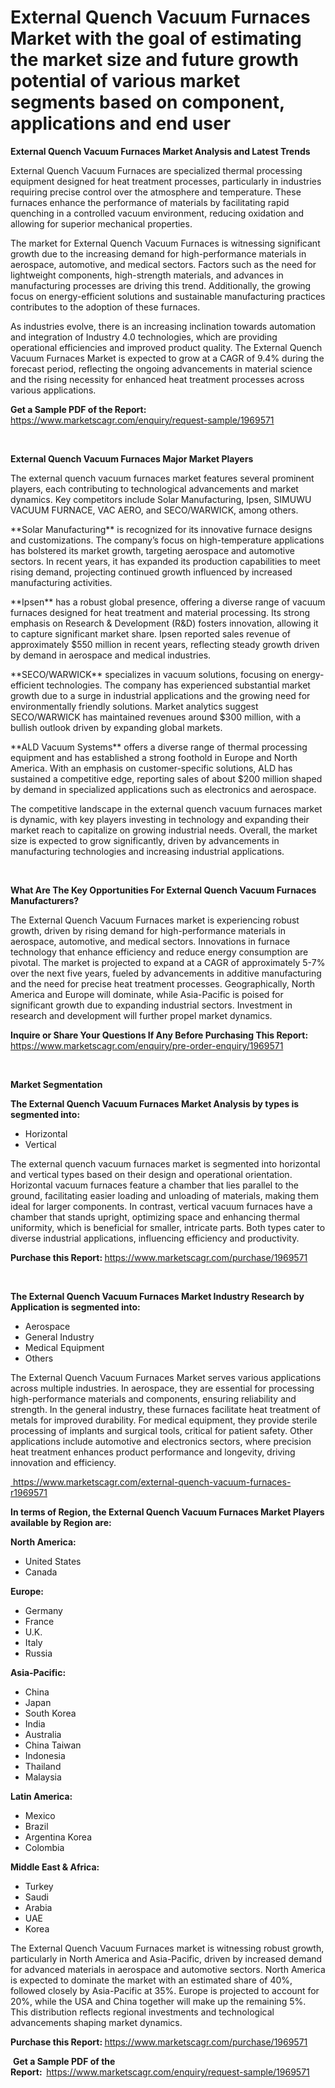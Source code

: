 <p><h1>External Quench Vacuum Furnaces Market with the goal of estimating the market size and future growth potential of various market segments based on component, applications and end user</h1></p><p><strong>External Quench Vacuum Furnaces Market Analysis and Latest Trends</strong></p>
<p><p>External Quench Vacuum Furnaces are specialized thermal processing equipment designed for heat treatment processes, particularly in industries requiring precise control over the atmosphere and temperature. These furnaces enhance the performance of materials by facilitating rapid quenching in a controlled vacuum environment, reducing oxidation and allowing for superior mechanical properties. </p><p>The market for External Quench Vacuum Furnaces is witnessing significant growth due to the increasing demand for high-performance materials in aerospace, automotive, and medical sectors. Factors such as the need for lightweight components, high-strength materials, and advances in manufacturing processes are driving this trend. Additionally, the growing focus on energy-efficient solutions and sustainable manufacturing practices contributes to the adoption of these furnaces.</p><p>As industries evolve, there is an increasing inclination towards automation and integration of Industry 4.0 technologies, which are providing operational efficiencies and improved product quality. The External Quench Vacuum Furnaces Market is expected to grow at a CAGR of 9.4% during the forecast period, reflecting the ongoing advancements in material science and the rising necessity for enhanced heat treatment processes across various applications.</p></p>
<p><strong>Get a Sample PDF of the Report:&nbsp;</strong> <a href="https://www.marketscagr.com/enquiry/request-sample/1969571?utm_campaign=3501&utm_medium=2&utm_source=Github&utm_content=ia&utm_term=12042025&utm_id=external-quench-vacuum-furnaces">https://www.marketscagr.com/enquiry/request-sample/1969571</a></p>
<p>&nbsp;</p>
<p><strong>External Quench Vacuum Furnaces Major Market Players</strong></p>
<p><p>The external quench vacuum furnaces market features several prominent players, each contributing to technological advancements and market dynamics. Key competitors include Solar Manufacturing, Ipsen, SIMUWU VACUUM FURNACE, VAC AERO, and SECO/WARWICK, among others.</p><p>**Solar Manufacturing** is recognized for its innovative furnace designs and customizations. The company’s focus on high-temperature applications has bolstered its market growth, targeting aerospace and automotive sectors. In recent years, it has expanded its production capabilities to meet rising demand, projecting continued growth influenced by increased manufacturing activities.</p><p>**Ipsen** has a robust global presence, offering a diverse range of vacuum furnaces designed for heat treatment and material processing. Its strong emphasis on Research & Development (R&D) fosters innovation, allowing it to capture significant market share. Ipsen reported sales revenue of approximately $550 million in recent years, reflecting steady growth driven by demand in aerospace and medical industries.</p><p>**SECO/WARWICK** specializes in vacuum solutions, focusing on energy-efficient technologies. The company has experienced substantial market growth due to a surge in industrial applications and the growing need for environmentally friendly solutions. Market analytics suggest SECO/WARWICK has maintained revenues around $300 million, with a bullish outlook driven by expanding global markets.</p><p>**ALD Vacuum Systems** offers a diverse range of thermal processing equipment and has established a strong foothold in Europe and North America. With an emphasis on customer-specific solutions, ALD has sustained a competitive edge, reporting sales of about $200 million shaped by demand in specialized applications such as electronics and aerospace.</p><p>The competitive landscape in the external quench vacuum furnaces market is dynamic, with key players investing in technology and expanding their market reach to capitalize on growing industrial needs. Overall, the market size is expected to grow significantly, driven by advancements in manufacturing technologies and increasing industrial applications.</p></p>
<p>&nbsp;</p>
<p><strong>What Are The Key Opportunities For External Quench Vacuum Furnaces Manufacturers?</strong></p>
<p><p>The External Quench Vacuum Furnaces market is experiencing robust growth, driven by rising demand for high-performance materials in aerospace, automotive, and medical sectors. Innovations in furnace technology that enhance efficiency and reduce energy consumption are pivotal. The market is projected to expand at a CAGR of approximately 5-7% over the next five years, fueled by advancements in additive manufacturing and the need for precise heat treatment processes. Geographically, North America and Europe will dominate, while Asia-Pacific is poised for significant growth due to expanding industrial sectors. Investment in research and development will further propel market dynamics.</p></p>
<p><strong>Inquire or Share Your Questions If Any Before Purchasing This Report:</strong> <a href="https://www.marketscagr.com/enquiry/pre-order-enquiry/1969571?utm_campaign=3501&utm_medium=2&utm_source=Github&utm_content=ia&utm_term=12042025&utm_id=external-quench-vacuum-furnaces">https://www.marketscagr.com/enquiry/pre-order-enquiry/1969571</a></p>
<p>&nbsp;</p>
<p><strong>Market Segmentation</strong></p>
<p><strong>The External Quench Vacuum Furnaces Market Analysis by types is segmented into:</strong></p>
<p><ul><li>Horizontal</li><li>Vertical</li></ul></p>
<p><p>The external quench vacuum furnaces market is segmented into horizontal and vertical types based on their design and operational orientation. Horizontal vacuum furnaces feature a chamber that lies parallel to the ground, facilitating easier loading and unloading of materials, making them ideal for larger components. In contrast, vertical vacuum furnaces have a chamber that stands upright, optimizing space and enhancing thermal uniformity, which is beneficial for smaller, intricate parts. Both types cater to diverse industrial applications, influencing efficiency and productivity.</p></p>
<p><strong>Purchase this Report:&nbsp;</strong><a href="https://www.marketscagr.com/purchase/1969571?utm_campaign=3501&utm_medium=2&utm_source=Github&utm_content=ia&utm_term=12042025&utm_id=external-quench-vacuum-furnaces">https://www.marketscagr.com/purchase/1969571</a></p>
<p>&nbsp;</p>
<p><strong>The External Quench Vacuum Furnaces Market Industry Research by Application is segmented into:</strong></p>
<p><ul><li>Aerospace</li><li>General Industry</li><li>Medical Equipment</li><li>Others</li></ul></p>
<p><p>The External Quench Vacuum Furnaces Market serves various applications across multiple industries. In aerospace, they are essential for processing high-performance materials and components, ensuring reliability and strength. In the general industry, these furnaces facilitate heat treatment of metals for improved durability. For medical equipment, they provide sterile processing of implants and surgical tools, critical for patient safety. Other applications include automotive and electronics sectors, where precision heat treatment enhances product performance and longevity, driving innovation and efficiency.</p></p>
<p><a href="https://www.marketscagr.com/external-quench-vacuum-furnaces-r1969571?utm_campaign=3501&utm_medium=2&utm_source=Github&utm_content=ia&utm_term=12042025&utm_id=external-quench-vacuum-furnaces">&nbsp;https://www.marketscagr.com/external-quench-vacuum-furnaces-r1969571</a></p>
<p><strong>In terms of Region, the External Quench Vacuum Furnaces Market Players available by Region are:</strong></p>
<p>
    <p> <strong> North America: </strong>
        <ul>
            <li>United States</li>
            <li>Canada</li>
        </ul>
        </p> 
    <p> <strong> Europe: </strong>
        <ul>
            <li>Germany</li>
            <li>France</li>
            <li>U.K.</li>
            <li>Italy</li>
            <li>Russia</li>
        </ul>
        </p> 
    <p> <strong> Asia-Pacific: </strong>
        <ul>
            <li>China</li>
            <li>Japan</li>
            <li>South Korea</li>
            <li>India</li>
            <li>Australia</li>
            <li>China Taiwan</li>
            <li>Indonesia</li>
            <li>Thailand</li>
            <li>Malaysia</li>
        </ul>
        </p> 
    <p> <strong> Latin America: </strong>
        <ul>
            <li>Mexico</li>
            <li>Brazil</li>
            <li>Argentina Korea</li>
            <li>Colombia</li>
        </ul>
        </p> 
    <p> <strong> Middle East & Africa: </strong>
        <ul>
            <li>Turkey</li>
            <li>Saudi</li>
            <li>Arabia</li>
            <li>UAE</li>
            <li>Korea</li>
        </ul>
    </p>
    </p>
<p><p>The External Quench Vacuum Furnaces market is witnessing robust growth, particularly in North America and Asia-Pacific, driven by increased demand for advanced materials in aerospace and automotive sectors. North America is expected to dominate the market with an estimated share of 40%, followed closely by Asia-Pacific at 35%. Europe is projected to account for 20%, while the USA and China together will make up the remaining 5%. This distribution reflects regional investments and technological advancements shaping market dynamics.</p></p>
<p><strong>Purchase this Report: </strong><a href="https://www.marketscagr.com/purchase/1969571?utm_campaign=3501&utm_medium=2&utm_source=Github&utm_content=ia&utm_term=12042025&utm_id=external-quench-vacuum-furnaces">https://www.marketscagr.com/purchase/1969571</a></p>
<p>&nbsp;<strong>Get a Sample PDF of the Report:&nbsp;&nbsp;</strong><a href="https://www.marketscagr.com/enquiry/request-sample/1969571?utm_campaign=3501&utm_medium=2&utm_source=Github&utm_content=ia&utm_term=12042025&utm_id=external-quench-vacuum-furnaces">https://www.marketscagr.com/enquiry/request-sample/1969571</a></p>
<p><strong></strong></p>
<p><p></p><p></p><p></p></p>